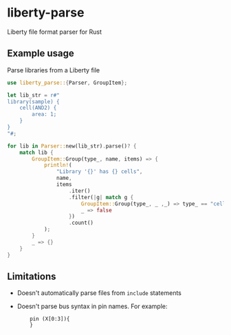 # liberty-parse

Liberty file format parser for Rust

## Example usage

Parse libraries from a Liberty file

```rust
use liberty_parse::{Parser, GroupItem};

let lib_str = r#"
library(sample) {
    cell(AND2) {
        area: 1;
    }
}
"#;

for lib in Parser::new(lib_str).parse()? {
    match lib {
        GroupItem::Group(type_, name, items) => {
            println!(
                "Library '{}' has {} cells", 
                name, 
                items
                    .iter()
                    .filter(|g| match g {
                        GroupItem::Group(type_, _ ,_) => type_ == "cell",
                        _ => false
                    })
                    .count()
            );
        }
        _ => {}
    }
}
```

## Limitations

- Doesn't automatically parse files from `include` statements
- Doesn't parse bus syntax in pin names. For example:

  ```
      pin (X[0:3]){
      }
  ```

